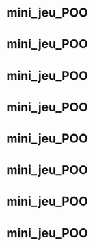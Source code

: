 # mini_jeu_POO
# mini_jeu_POO
# mini_jeu_POO
# mini_jeu_POO
# mini_jeu_POO
# mini_jeu_POO
# mini_jeu_POO
# mini_jeu_POO
